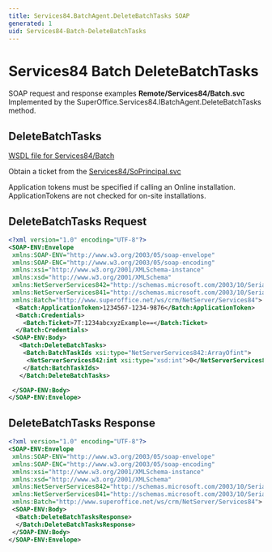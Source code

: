 ```yaml
---
title: Services84.BatchAgent.DeleteBatchTasks SOAP
generated: 1
uid: Services84-Batch-DeleteBatchTasks
---
```


# Services84 Batch DeleteBatchTasks

SOAP request and response examples **Remote/Services84/Batch.svc**
Implemented by the <see cref="M:SuperOffice.Services84.IBatchAgent.DeleteBatchTasks">SuperOffice.Services84.IBatchAgent.DeleteBatchTasks</see> method.

## DeleteBatchTasks

[WSDL file for Services84/Batch](../Services84-Batch.md)

Obtain a ticket from the [Services84/SoPrincipal.svc](../SoPrincipal/index.md)

Application tokens must be specified if calling an Online installation. ApplicationTokens are not checked for on-site installations.

## DeleteBatchTasks Request

```xml
<?xml version="1.0" encoding="UTF-8"?>
<SOAP-ENV:Envelope
 xmlns:SOAP-ENV="http://www.w3.org/2003/05/soap-envelope"
 xmlns:SOAP-ENC="http://www.w3.org/2003/05/soap-encoding"
 xmlns:xsi="http://www.w3.org/2001/XMLSchema-instance"
 xmlns:xsd="http://www.w3.org/2001/XMLSchema"
 xmlns:NetServerServices842="http://schemas.microsoft.com/2003/10/Serialization/Arrays"
 xmlns:NetServerServices841="http://schemas.microsoft.com/2003/10/Serialization/"
 xmlns:Batch="http://www.superoffice.net/ws/crm/NetServer/Services84">
  <Batch:ApplicationToken>1234567-1234-9876</Batch:ApplicationToken>
  <Batch:Credentials>
    <Batch:Ticket>7T:1234abcxyzExample==</Batch:Ticket>
  </Batch:Credentials>
 <SOAP-ENV:Body>
   <Batch:DeleteBatchTasks>
    <Batch:BatchTaskIds xsi:type="NetServerServices842:ArrayOfint">
     <NetServerServices842:int xsi:type="xsd:int">0</NetServerServices842:int>
    </Batch:BatchTaskIds>
   </Batch:DeleteBatchTasks>

 </SOAP-ENV:Body>
</SOAP-ENV:Envelope>

```

## DeleteBatchTasks Response

```xml
<?xml version="1.0" encoding="UTF-8"?>
<SOAP-ENV:Envelope
 xmlns:SOAP-ENV="http://www.w3.org/2003/05/soap-envelope"
 xmlns:SOAP-ENC="http://www.w3.org/2003/05/soap-encoding"
 xmlns:xsi="http://www.w3.org/2001/XMLSchema-instance"
 xmlns:xsd="http://www.w3.org/2001/XMLSchema"
 xmlns:NetServerServices842="http://schemas.microsoft.com/2003/10/Serialization/Arrays"
 xmlns:NetServerServices841="http://schemas.microsoft.com/2003/10/Serialization/"
 xmlns:Batch="http://www.superoffice.net/ws/crm/NetServer/Services84">
 <SOAP-ENV:Body>
  <Batch:DeleteBatchTasksResponse>
  </Batch:DeleteBatchTasksResponse>
 </SOAP-ENV:Body>
</SOAP-ENV:Envelope>

```
